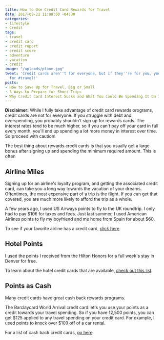 ```yaml
---
title: How to Use Credit Card Rewards for Travel
date: 2017-08-21 11:00:00 -04:00
categories:
- lifestyle
- Credit
tags:
- travel
- credit card
- credit report
- credit score
- adventure
- vacation
- credit
image: "/uploads/plane.jpg"
tweet: 'Credit cards aren''t for everyone, but if they''re for you, you can use them
  for #travel!'
posts:
- How to Save Up for Travel, Big or Small
- 3 Ways to Prepare for Short Trips
- Why Credit Card Interest Sucks and What You Could Be Spending It On Instead
---
```


**Disclaimer:** While I fully take advantage of credit card rewards programs, credit cards are not for everyone. If you struggle with debt and overspending, you probably shouldn't sign up for rewards cards. The interest rates tend to be much higher, so if you can't pay off your card in full every month, you'll end up spending a lot more money in interest over time. So proceed with caution!

The best thing about rewards credit cards is that you usually get a large bonus after signing up and spending the minimum required amount. This is often 

## Airline Miles

Signing up for an airline's loyalty program, and getting the associated credit card, can take you a long way towards the vacation of your dreams. Oftentimes, the most expensive part of a trip is the flight. If you can get that covered, you are much more likely to afford the trip as a whole. 

A few years ago, I used US Airways points to fly to the UK roundtrip. I only had to pay $106 for taxes and fees. Just last summer, I used American Airlines points to fly my boyfriend and me home from Spain for about $60.

To see if your favorite airline has a credit card, [click here](https://www.nerdwallet.com/blog/top-credit-cards/nerdwallets-best-airline-credit-cards/).

## Hotel Points

I used the points I received from the Hilton Honors for a full week's stay in Denver for free.

To learn about the hotel credit cards that are available, [check out this list](https://thepointsguy.com/guide/best-hotel-credit-cards/).

## Points as Cash

Many credit cards have great cash back rewards programs. 

The Barclaycard World Arrival credit card let's you use your points as a credit towards your travel spending. So if you have 12,500 points, you can get $125 applied to any travel spending on your credit card. For example, I used points to knock over $100 off of a car rental. 

For a list of cash back credit cards, [go here](https://www.creditkarma.com/credit-cards/cash-back-cards). 